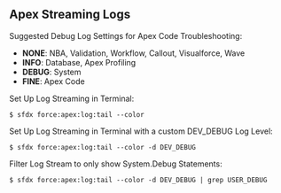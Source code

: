 ## Apex Streaming Logs

Suggested Debug Log Settings for Apex Code Troubleshooting:

- **NONE**: NBA, Validation, Workflow, Callout, Visualforce, Wave
- **INFO**: Database, Apex Profiling
- **DEBUG**: System
- **FINE**: Apex Code

Set Up Log Streaming in Terminal:

`$ sfdx force:apex:log:tail --color`

Set Up Log Streaming in Terminal with a custom DEV_DEBUG Log Level:

`$ sfdx force:apex:log:tail --color -d DEV_DEBUG`

Filter Log Stream to only show System.Debug Statements:

`$ sfdx force:apex:log:tail --color -d DEV_DEBUG | grep USER_DEBUG`

